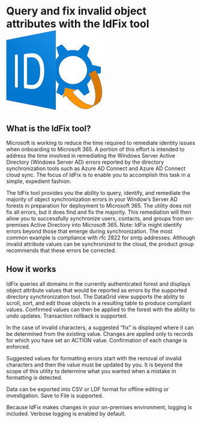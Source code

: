 # Query and fix invalid object attributes with the IdFix tool ![IdFix logo](img/IdFixLogo.png)

## What is the IdFix tool?

Microsoft is working to reduce the time required to remediate identity issues when onboarding to Microsoft 365. A portion of this effort is intended to address the time involved in remediating the Windows Server Active Directory (Windows Server AD)   errors reported by the directory synchronization tools such as Azure AD Connect and Azure AD Connect cloud sync. The focus of IdFix is to enable you to accomplish this task in a simple, expedient fashion.

The IdFix tool provides you the ability to query, identify, and remediate the majority of object synchronization errors in your Window’s Server AD forests in preparation for deployment to Microsoft 365. The utility does not fix all errors, but it does find and fix the majority. This remediation will then allow you to successfully synchronize users, contacts, and groups from on-premises Active Directory into Microsoft 365.
Note: IdFix might identify   errors beyond those that emerge during synchronization. The most common example is compliance with rfc 2822 for smtp addresses. Although invalid attribute values can be synchronized to the cloud, the product group recommends that these errors be corrected.

## How it works    

IdFix queries all domains in the currently authenticated forest and displays object attribute values that would be reported as errors by the supported directory synchronization tool. The DataGrid view supports the ability to scroll, sort, and edit those objects in a resulting table to produce compliant values. Confirmed values can then be applied to the forest with the ability to undo updates. Transaction rollback is supported.

In the case of invalid characters, a suggested “fix” is displayed where it can be determined from the existing value. Changes are applied only to records for which you have set an ACTION value. Confirmation of each change is enforced.

Suggested values for formatting errors start with the removal of invalid characters and then the value must be updated by you. It is beyond the scope of this utility to determine what you wanted when a mistake in formatting is detected.

Data can be exported into CSV or LDF format for offline editing or investigation. Save to File is supported.

Because IdFix makes changes in your on-premises environment, logging is included. Verbose logging is enabled by default.

